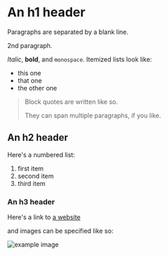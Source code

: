 An h1 header
============

Paragraphs are separated by a blank line.

2nd paragraph.

*Italic*, **bold**, and `monospace`. Itemized lists
look like:

  * this one
  * that one
  * the other one

> Block quotes are
> written like so.
>
> They can span multiple paragraphs,
> if you like.

An h2 header
------------

Here's a numbered list:

 1. first item
 2. second item
 3. third item

### An h3 header ###


Here's a link to [a website](http://foo.bar)


and images can be specified like so:

![example image](example-image.jpg "An exemplary image")
